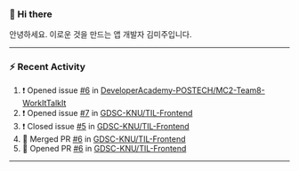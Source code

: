 ### 👋 Hi there 

안녕하세요. 이로운 것을 만드는 앱 개발자 김미주입니다. 

---
### :zap: Recent Activity

<!--START_SECTION:activity-->
1. ❗️ Opened issue [#6](https://github.com/DeveloperAcademy-POSTECH/MC2-Team8-WorkItTalkIt/issues/6) in [DeveloperAcademy-POSTECH/MC2-Team8-WorkItTalkIt](https://github.com/DeveloperAcademy-POSTECH/MC2-Team8-WorkItTalkIt)
2. ❗️ Opened issue [#7](https://github.com/GDSC-KNU/TIL-Frontend/issues/7) in [GDSC-KNU/TIL-Frontend](https://github.com/GDSC-KNU/TIL-Frontend)
3. ❗️ Closed issue [#5](https://github.com/GDSC-KNU/TIL-Frontend/issues/5) in [GDSC-KNU/TIL-Frontend](https://github.com/GDSC-KNU/TIL-Frontend)
4. 🎉 Merged PR [#6](https://github.com/GDSC-KNU/TIL-Frontend/pull/6) in [GDSC-KNU/TIL-Frontend](https://github.com/GDSC-KNU/TIL-Frontend)
5. 💪 Opened PR [#6](https://github.com/GDSC-KNU/TIL-Frontend/pull/6) in [GDSC-KNU/TIL-Frontend](https://github.com/GDSC-KNU/TIL-Frontend)
<!--END_SECTION:activity-->

---

<!--
**compuTasha/compuTasha** is a ✨ _special_ ✨ repository because its `README.md` (this file) appears on your GitHub profile.

Here are some ideas to get you started:

- 🔭 I’m currently working on ...
- 🌱 I’m currently learning ...
- 👯 I’m looking to collaborate on ...
- 🤔 I’m looking for help with ...
- 💬 Ask me about ...
- 📫 How to reach me: ...
- 😄 Pronouns: ...
- ⚡ Fun fact: ...
-->